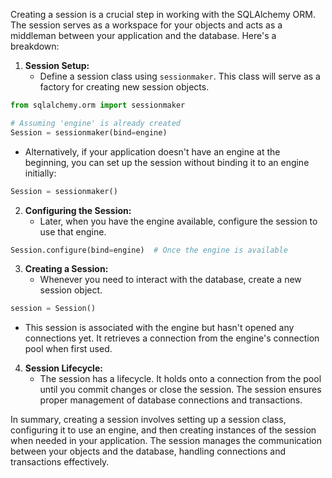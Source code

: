 Creating a session is a crucial step in working with the SQLAlchemy ORM. The session serves as a workspace for your objects and acts as a middleman between your application and the database. Here's a breakdown:

1. **Session Setup:**
   - Define a session class using `sessionmaker`. This class will serve as a factory for creating new session objects.

```python
from sqlalchemy.orm import sessionmaker

# Assuming 'engine' is already created
Session = sessionmaker(bind=engine)
```

   - Alternatively, if your application doesn't have an engine at the beginning, you can set up the session without binding it to an engine initially:

```python
Session = sessionmaker()
```

2. **Configuring the Session:**
   - Later, when you have the engine available, configure the session to use that engine.

```python
Session.configure(bind=engine)  # Once the engine is available
```

3. **Creating a Session:**
   - Whenever you need to interact with the database, create a new session object.

```python
session = Session()
```

   - This session is associated with the engine but hasn't opened any connections yet. It retrieves a connection from the engine's connection pool when first used.

4. **Session Lifecycle:**
   - The session has a lifecycle. It holds onto a connection from the pool until you commit changes or close the session. The session ensures proper management of database connections and transactions.

In summary, creating a session involves setting up a session class, configuring it to use an engine, and then creating instances of the session when needed in your application. The session manages the communication between your objects and the database, handling connections and transactions effectively.